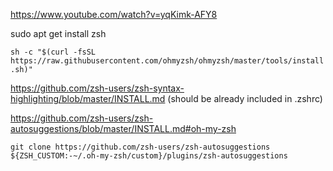 https://www.youtube.com/watch?v=yqKimk-AFY8

sudo apt get install zsh

`sh -c "$(curl -fsSL https://raw.githubusercontent.com/ohmyzsh/ohmyzsh/master/tools/install.sh)"`

https://github.com/zsh-users/zsh-syntax-highlighting/blob/master/INSTALL.md
(should be already included in .zshrc)

https://github.com/zsh-users/zsh-autosuggestions/blob/master/INSTALL.md#oh-my-zsh

`git clone https://github.com/zsh-users/zsh-autosuggestions ${ZSH_CUSTOM:-~/.oh-my-zsh/custom}/plugins/zsh-autosuggestions`
